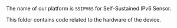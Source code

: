 The name of our platform is `SSIPV6S` for Self-Sustained IPv6 Sensor.

This folder contains code related to the hardware of the device.  

